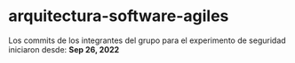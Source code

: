 # arquitectura-software-agiles

Los commits de los integrantes del grupo para el experimento de seguridad iniciaron desde: <b>Sep 26, 2022</b>
